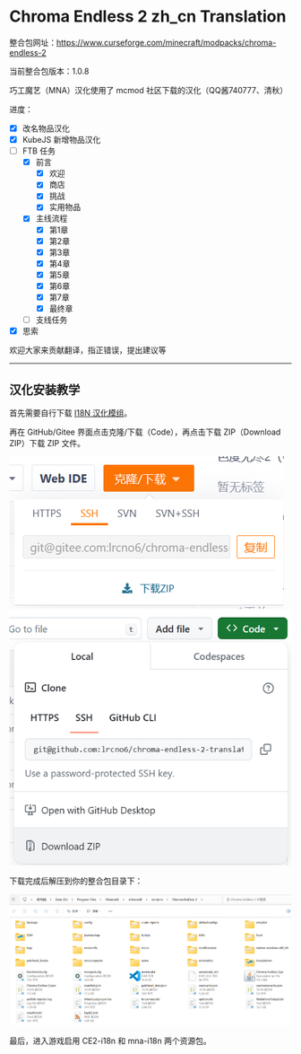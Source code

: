 # Chroma Endless 2 zh_cn Translation

整合包网址：https://www.curseforge.com/minecraft/modpacks/chroma-endless-2

当前整合包版本：1.0.8

巧工魔艺（MNA）汉化使用了 mcmod 社区下载的汉化（QQ酱740777、清秋）

进度：

- [x] 改名物品汉化
- [x] KubeJS 新增物品汉化
- [ ] FTB 任务
	- [x] 前言
		- [x] 欢迎
		- [x] 商店
		- [x] 挑战
		- [x] 实用物品
	- [x] 主线流程
		- [x] 第1章
		- [x] 第2章
		- [x] 第3章
		- [x] 第4章
		- [x] 第5章
		- [x] 第6章
		- [x] 第7章
		- [x] 最终章
	- [ ] 支线任务
- [x] 思索

欢迎大家来贡献翻译，指正错误，提出建议等

---

## 汉化安装教学

首先需要自行下载 [I18N 汉化模组](https://www.modrinth.com/mod/i18nupdatemod/versions)。

再在 GitHub/Gitee 界面点击克隆/下载（Code），再点击下载 ZIP（Download ZIP）下载 ZIP 文件。

![Gitee下载](gitee-download.png)
![GitHub下载](github-download.png)

下载完成后解压到你的整合包目录下：

![整合包目录](modpack-folder.png)

最后，进入游戏启用 CE2-i18n 和 mna-i18n 两个资源包。